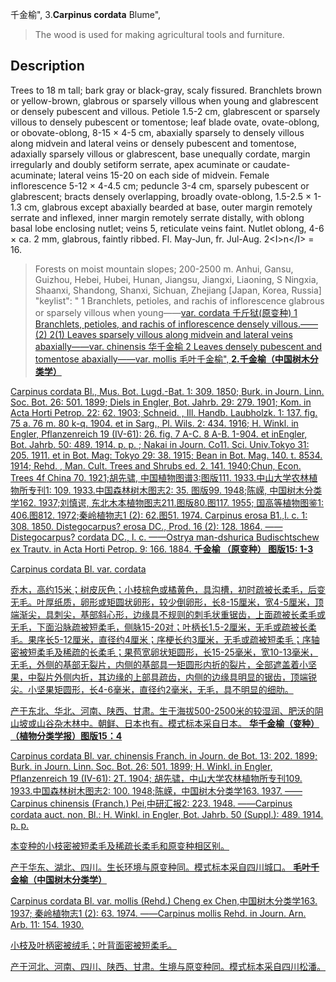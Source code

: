 千金榆",
3.**Carpinus cordata** Blume",

> The wood is used for making agricultural tools and furniture.

## Description
Trees to 18 m tall; bark gray or black-gray, scaly fissured. Branchlets brown or yellow-brown, glabrous or sparsely villous when young and glabrescent or densely pubescent and villous. Petiole 1.5-2 cm, glabrescent or sparsely villous to densely pubescent or tomentose; leaf blade ovate, ovate-oblong, or obovate-oblong, 8-15 ×  4-5 cm, abaxially sparsely to densely villous along midvein and lateral veins or densely pubescent and tomentose, adaxially sparsely villous or glabrescent, base unequally cordate, margin irregularly and doubly setiform serrate, apex acuminate or caudate-acuminate; lateral veins 15-20 on each side of midvein. Female inflorescence 5-12 ×  4-4.5 cm; peduncle 3-4 cm, sparsely pubescent or glabrescent; bracts densely overlapping, broadly ovate-oblong, 1.5-2.5 ×  1-1.3 cm, glabrous except abaxially bearded at base, outer margin remotely serrate and inflexed, inner margin remotely serrate distally, with oblong basal lobe enclosing nutlet; veins 5, reticulate veins faint. Nutlet oblong, 4-6 ×  ca. 2 mm, glabrous, faintly ribbed. Fl. May-Jun, fr. Jul-Aug. 2&lt;I&gt;n&lt;/I&gt; = 16.

> Forests on moist mountain slopes; 200-2500 m. Anhui, Gansu, Guizhou, Hebei, Hubei, Hunan, Jiangsu, Jiangxi, Liaoning, S Ningxia, Shaanxi, Shandong, Shanxi, Sichuan, Zhejiang [Japan, Korea, Russia]
  "keylist": "
1 Branchlets, petioles, and rachis of inflorescence glabrous or sparsely villous when young——<a href='/info/Carpinus cordata var. cordata?t=foc'>var. cordata 千斤狱(原变种)
1 Branchlets, petioles, and rachis of inflorescence densely villous.——(2)
2(1) Leaves sparsely villous along midvein and lateral veins abaxially——<a href='/info/Carpinus cordata var. chinensis?t=foc'>var. chinensis 华千金榆
2 Leaves densely pubescent and tomentose abaxially——<a href='/info/Carpinus cordata var. mollis?t=foc'>var. mollis 毛叶千金榆",
**2.千金榆（中国树木分类学）**

Carpinus cordata Bl., Mus. Bot. Lugd.-Bat. 1: 309. 1850; Burk. in Journ. Linn. Soc. Bot. 26: 501. 1899; Diels in Engler, Bot. Jahrb. 29: 279. 1901; Kom. in Acta Horti Petrop. 22: 62. 1903; Schneid. , Ill. Handb. Laubholzk. 1: 137. fig. 75 a. 76 m. 80 k-q. 1904. et in Sarg., Pl. Wils. 2: 434. 1916; H. Winkl. in Engler, Pflanzenreich 19 (IV-61): 26. fig. 7 A-C. 8 A-B. 1-904. et inEngler, Bot. Jahrb. 50: 489. 1914. p. p. ; Nakai in Journ. Co11. Sci. Univ.Tokyo 31: 205. 1911. et in Bot. Mag: Tokyo 29: 38. 1915; Bean in Bot. Mag. 140. t. 8534. 1914; Rehd. , Man. Cult. Trees and Shrubs ed. 2. 141. 1940;Chun, Econ. Trees 4f China 70. 1921;胡先骕, 中国植物图谱3:图版111. 1933.中山大学农林植物所专刊1: 109. 1933.中国森林树木图志2: 35. 图版99. 1948;陈嵘, 中国树木分类学162. 1937;刘慎谔, 东北木本植物图志211.图版80.图117. 1955; 国高等植物图鉴1: 406.图812. 1972;秦岭植物志1 (2): 62.图51. 1974. Carpinus erosa B1.,l. c. 1: 308. 1850. Distegocarpus? erosa DC., Prod. 16 (2): 128. 1864. ——Distegocarpus? cordata DC., l. c. ——Ostrya man-dshurica Budischtschew ex Trautv. in Acta Horti Petrop. 9: 166. 1884.
**千金榆 （原变种） 图版15: 1-3**

Carpinus cordata Bl. var. cordata

乔木，高约15米；树皮灰色；小枝棕色或橘黄色，具沟槽，初时疏被长柔毛，后变无毛。叶厚纸质，卵形或矩圆状卵形，较少倒卵形，长8-15厘米，宽4-5厘米，顶端渐尖，具刺尖，基部斜心形，边缘具不规则的刺毛状重锯齿，上面疏被长柔毛或无毛，下面沿脉疏被短柔毛，侧脉15-20对；叶柄长1.5-2厘米，无毛或疏被长柔毛。果序长5-12厘米，直径约4厘米；序梗长约3厘米，无毛或疏被短柔毛；序轴密被短柔毛及稀疏的长柔毛；果苞宽卵状矩圆形，长15-25毫米，宽10-13毫米，无毛，外侧的基部无裂片，内侧的基部具一矩圆形内折的裂片，全部遮盖着小坚果，中裂片外侧内折，其边缘的上部具疏齿，内侧的边缘具明显的锯齿，顶端锐尖。小坚果矩圆形，长4-6毫米，直径约2毫米，无毛，具不明显的细肋。

产于东北、华北、河南、陕西、甘肃。生于海拔500-2500米的较湿润、肥沃的阴山坡或山谷杂木林中。朝鲜、日本也有。模式标本采自日本。
**华千金榆（变种）（植物分类学报）图版15：4**

Carpinus cordata Bl. var. chinensis Franch. in Journ. de Bot. 13: 202. 1899; Burk. in Journ. Linn. Soc. Bot. 26: 501. 1899; H. Winkl. in Engler, Pflanzenreich 19 (IV-61): 2T. 1904; 胡先骕，中山大学农林植物所专刊109. 1933.中国森林树木图志2: 100. 1948;陈嵘，中国树木分类学163. 1937. ——Carpinus chinensis (Franch.) Pei,中研汇报2: 223. 1948. ——Carpinus cordata auct. non, Bl.: H. Winkl. in Engler, Bot. Jahrb. 50 (Suppl.): 489. 1914. p. p.

本变种的小枝密被短柔毛及稀疏长柔毛和原变种相区别。

产于华东、湖北、四川。生长环境与原变种同。模式标本采自四川城口。
**毛叶千金榆（中国树木分类学）**

Carpinus cordata Bl. var. mollis (Rehd.) Cheng ex Chen,中国树木分类学163. 1937; 秦岭植物志1 (2): 63. 1974. ——Carpinus mollis Rehd. in Journ. Arn. Arb. 11: 154. 1930.

小枝及叶柄密被绒毛；叶背面密被短柔毛。

产于河北、河南、四川、陕西、甘肃。生境与原变种同。模式标本采自四川松潘。
